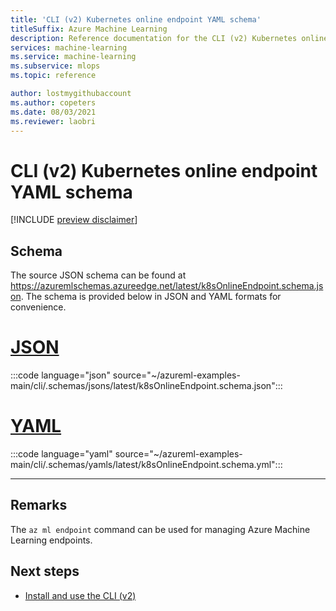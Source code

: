 ```yaml
---
title: 'CLI (v2) Kubernetes online endpoint YAML schema'
titleSuffix: Azure Machine Learning
description: Reference documentation for the CLI (v2) Kubernetes online endpoint YAML schema.
services: machine-learning
ms.service: machine-learning
ms.subservice: mlops
ms.topic: reference

author: lostmygithubaccount
ms.author: copeters
ms.date: 08/03/2021
ms.reviewer: laobri
---
```


# CLI (v2) Kubernetes online endpoint YAML schema

[!INCLUDE [preview disclaimer](../../includes/machine-learning-preview-generic-disclaimer.md)]

## Schema

The source JSON schema can be found at https://azuremlschemas.azureedge.net/latest/k8sOnlineEndpoint.schema.json. The schema is provided below in JSON and YAML formats for convenience.

# [JSON](#tab/json)

:::code language="json" source="~/azureml-examples-main/cli/.schemas/jsons/latest/k8sOnlineEndpoint.schema.json":::

# [YAML](#tab/yaml)

:::code language="yaml" source="~/azureml-examples-main/cli/.schemas/yamls/latest/k8sOnlineEndpoint.schema.yml":::

---

## Remarks

The `az ml endpoint` command can be used for managing Azure Machine Learning endpoints.

## Next steps

- [Install and use the CLI (v2)](how-to-configure-cli.md)
